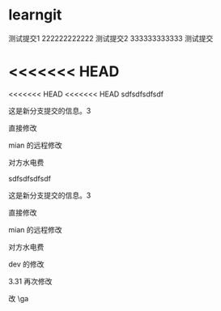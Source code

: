 # learngit
测试提交1
222222222222
测试提交2
333333333333
测试提交

<<<<<<< HEAD
=======
<<<<<<< HEAD
<<<<<<< HEAD
sdfsdfsdfsdf

这是新分支提交的信息。3


直接修改

mian 的远程修改

对方水电费

sdfsdfsdfsdf

这是新分支提交的信息。3


直接修改

mian 的远程修改

对方水电费

dev 的修改


3.31 再次修改


改
\\ga
